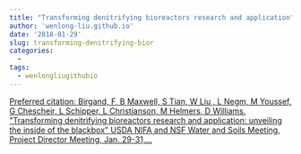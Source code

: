 ```yaml
---
title: "Transforming denitrifying bioreactors research and application"
author: 'wenlong-liu.github.io'
date: '2018-01-29'
slug: transforming-denitrifying-bior
categories:
  - 
tags:
  - wenlongliugithubio
---
```


[Preferred citation: Birgand, F, B Maxwell, S Tian, W Liu , L Negm, M Youssef, G Chescheir, L Schipper, L Christianson, M Helmers, D Williams. "Transforming denitrifying bioreactors research and application: unveiling the inside of the blackbox" USDA NIFA and NSF Water and Soils Meeting, Project Director Meeting, Jan. 29-31,...<click to read more>](https://wenlong-liu.github.io/talk/2018-01-29_birgand_bioreactors/)

